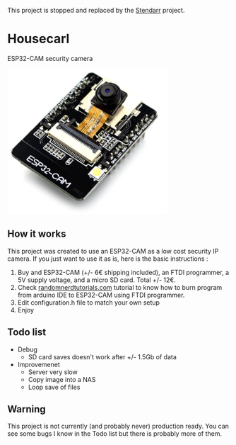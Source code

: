 This project is stopped and replaced by the [Stendarr](https://github.com/Cyril-Meyer/Stendarr) project.

# Housecarl
ESP32-CAM security camera

![ESP32-CAM](media/ESP32-CAM.png)

## How it works
This project was created to use an ESP32-CAM as a low cost security IP camera. If you just want to use it as is, here is the basic instructions :
1. Buy and ESP32-CAM (+/- 6€ shipping included), an FTDI programmer, a 5V supply voltage, and a micro SD card. Total +/- 12€.
2. Check [randomnerdtutorials.com](https://randomnerdtutorials.com/) tutorial to know how to burn program from arduino IDE to ESP32-CAM using FTDI programmer.
3. Edit configuration.h file to match your own setup
4. Enjoy

## Todo list
* Debug
  * SD card saves doesn't work after +/- 1.5Gb of data
* Improvemenet
  * Server very slow
  * Copy image into a NAS
  * Loop save of files

## Warning
This project is not currently (and probably never) production ready. You can see some bugs I know in the Todo list but there is probably more of them.
